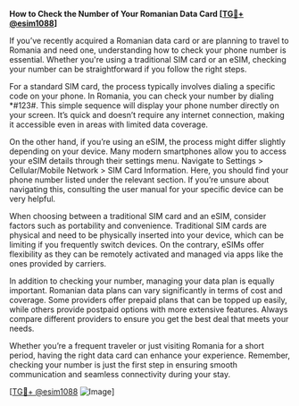 **How to Check the Number of Your Romanian Data Card [[TG💪+ @esim1088](https://t.me/s/esim1088)]**

If you’ve recently acquired a Romanian data card or are planning to travel to Romania and need one, understanding how to check your phone number is essential. Whether you're using a traditional SIM card or an eSIM, checking your number can be straightforward if you follow the right steps.

For a standard SIM card, the process typically involves dialing a specific code on your phone. In Romania, you can check your number by dialing *#123#. This simple sequence will display your phone number directly on your screen. It’s quick and doesn’t require any internet connection, making it accessible even in areas with limited data coverage.

On the other hand, if you’re using an eSIM, the process might differ slightly depending on your device. Many modern smartphones allow you to access your eSIM details through their settings menu. Navigate to Settings > Cellular/Mobile Network > SIM Card Information. Here, you should find your phone number listed under the relevant section. If you’re unsure about navigating this, consulting the user manual for your specific device can be very helpful.

When choosing between a traditional SIM card and an eSIM, consider factors such as portability and convenience. Traditional SIM cards are physical and need to be physically inserted into your device, which can be limiting if you frequently switch devices. On the contrary, eSIMs offer flexibility as they can be remotely activated and managed via apps like the ones provided by carriers.

In addition to checking your number, managing your data plan is equally important. Romanian data plans can vary significantly in terms of cost and coverage. Some providers offer prepaid plans that can be topped up easily, while others provide postpaid options with more extensive features. Always compare different providers to ensure you get the best deal that meets your needs.

Whether you’re a frequent traveler or just visiting Romania for a short period, having the right data card can enhance your experience. Remember, checking your number is just the first step in ensuring smooth communication and seamless connectivity during your stay.

[[TG💪+ @esim1088](https://t.me/s/esim1088) ![Image](https://i.postimg.cc/Y0z9fWf4/image.png)]